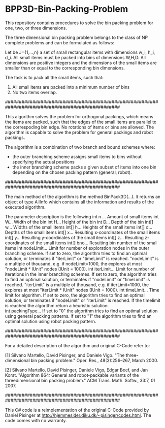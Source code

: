# BPP3D-Bin-Packing-Problem

This repository contains procedures to solve the bin packing problem for 
one, two, or three dimensions.

The three dimensional bin packing problem belongs to the 
class of NP complete problems and can be formulated as follows:

Let be J={1,...,n} a set of small rectangular items with dimensions w_i, h_i, d_i.
All small items must be packed into bins of dimensions W,H,D.
All dimensions are positive integers and the dimensions of the small
items are smaller than or equal to the corresponding bin dimensions. 

The task is to pack all the small items, 
such that:

1) All small items are packed into a minimum number of bins
2) No two items overlap.

##################################################################################################

This algorithm solves the problem for orthogonal packings, which means the items are packed,
such that the edges of the small items are parallel to the correspoding bin edge.
No rotations of items or bins are allowed. The algorithm is capable to solve the problem 
for general packings and robot packings.

The algorithm is a combination of two branch and bound schemes where:
- the outer branching scheme assigns small items to bins without specifying the actual positions
- the inner branching scheme packs a given subset of items into one bin depending on the chosen
packing pattern (general, robot).

##################################################################################################

The main method of the algorithm is the method BinPack3D(...). It
returns an object of type AllInfo which contains all the information
and results of the executed algorithm.

The parameter description is the following
int n	...			Amount of small items
int W...			Width of the bin
int H...			Height of the bin
int D...			Depth of the bin
int[] w...			Widths of the small items
int[] h...			Heights of the small items
int[] d...			Depths of the small items
int[] x...			Resulting x-coordinates of the small items
int[] y...			Resulting y-coordinates of the small items
int[] z...			Resulting z-coordinates of the small items
int[] bno...		Resulting bin number of the small items
int nodeLimit...	Limit for  number of exploration nodes in the outer branching scheme.
					If set to zero, the algorithm tries to find an optimal
					solution, or terminates if "iterLimit" or "timeLimit" is reached.
					"nodeLimit" is a multiple of thousand, e.g. if nodeLimit=1000,
					the explores at most "nodeLimit * IUnit" nodes (IUnit = 1000).
int iterLimit...	Limit for number of iterations in the inner branching schemes.
					If set to zero, the algorithm tries to find an optimal
					solution, or terminates if "nodeLimit" or "timeLimit" is reached.
					"iterLimit" is a multiple of thousand, e.g. if iterLimit=1000,
					the explores at most "iterLimit * IUnit" nodes (IUnit = 1000).
int timeLimit...	Time limit for algorithm. If set to zero, the algorithm tries to find an optimal
					solution, or terminates if "nodeLimit" or "iterLimit" is reached.
					If the timelimit is reached the algorithm return a heuristic solution.				
int packingType...	If set to "0" the algorithm tries to find an optimal solution
					using general packing patterns.
					If set to "1" the algorithm tries to find an optimal solution
					using robot packing pattern.

##################################################################################################

For a detailed description of the algorithm and original C-Code refer to:

[1] Silvano Martello, David Pisinger, and Daniele Vigo. "The three-dimensional
bin packing problem." Oper. Res., 48(2):256–267, March
2000.

[2] Silvano Martello, David Pisinger, Daniele Vigo, Edgar Boef, and Jan Korst.
"Algorithm 864: General and robot-packable variants of the threedimensional
bin packing problem." ACM Trans. Math. Softw., 33:7, 01
2007.

##################################################################################################

This C# code is a reimplementation of the original C-Code provided
by Daniel Pisinger at http://hjemmesider.diku.dk/~pisinger/codes.html.
The code comes with no warranty.
